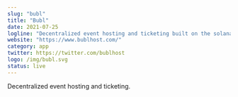 ```yaml
---
slug: "bubl"
title: "Bubl"
date: 2021-07-25
logline: "Decentralized event hosting and ticketing built on the solana blockchain"
website: "https://www.bublhost.com/"
category: app
twitter: https://twitter.com/bublhost
logo: /img/bubl.svg
status: live
---
```


Decentralized event hosting and ticketing.
